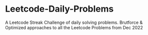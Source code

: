 # Leetcode-Daily-Problems
A Leetcode Streak Challenge of daily solving problems. 
Brutforce & Optimized approaches to all the Leetcode Problems from Dec 2022 
